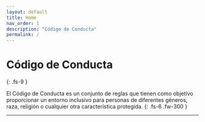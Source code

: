 ```yaml
---
layout: default
title: Home
nav_order: 1
description: "Código de Conducta"
permalink: /
---
```


# Código de Conducta
{: .fs-9 }

El Código de Conducta es un conjunto de reglas que tienen como objetivo proporcionar un entorno inclusivo para personas de diferentes géneros, raza, religión o cualquier otra característica protegida.
{: .fs-6 .fw-300 }


---



